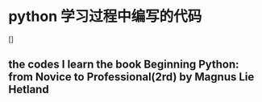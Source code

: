 # python 学习过程中编写的代码
[]
## the codes I learn the book Beginning Python: from Novice to Professional(2rd) by Magnus Lie Hetland
